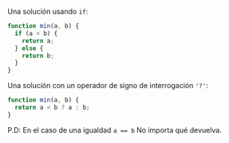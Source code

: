 Una solución usando `if`:

```js
function min(a, b) {
  if (a < b) {
    return a;
  } else {
    return b;
  }
}
```

Una solución con un operador de signo de interrogación `'?'`:

```js
function min(a, b) {
  return a < b ? a : b;
}
```

P.D: En el caso de una igualdad `a == b` No importa qué devuelva.
